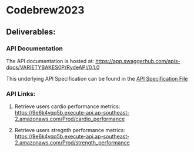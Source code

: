 # Codebrew2023

## Deliverables:
### API Documentation 
The API documentation is hosted at: https://app.swaggerhub.com/apis-docs/VARIETYBAKES0P/RydeAPI/0.1.0

This underlying API Specification can be found in the [API Specification File](api_specification.yaml)
### API Links:
1. Retrieve users cardio performance metrics: https://9e6k4vqq5b.execute-api.ap-southeast-2.amazonaws.com/Prod/cardio_performance

2. Retrieve users stregnth performance metrics: https://9e6k4vqq5b.execute-api.ap-southeast-2.amazonaws.com/Prod/strength_performance

